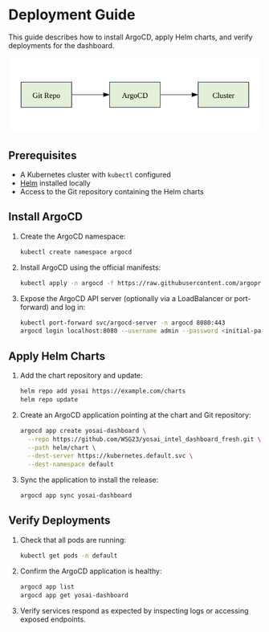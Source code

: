 # Deployment Guide

This guide describes how to install ArgoCD, apply Helm charts, and verify deployments for the dashboard.

![ArgoCD automation flow](architecture/automation.svg)

## Prerequisites

- A Kubernetes cluster with `kubectl` configured
- [Helm](https://helm.sh/) installed locally
- Access to the Git repository containing the Helm charts

## Install ArgoCD

1. Create the ArgoCD namespace:
   ```bash
   kubectl create namespace argocd
   ```
2. Install ArgoCD using the official manifests:
   ```bash
   kubectl apply -n argocd -f https://raw.githubusercontent.com/argoproj/argo-cd/stable/manifests/install.yaml
   ```
3. Expose the ArgoCD API server (optionally via a LoadBalancer or port-forward) and log in:
   ```bash
   kubectl port-forward svc/argocd-server -n argocd 8080:443
   argocd login localhost:8080 --username admin --password <initial-password>
   ```

## Apply Helm Charts

1. Add the chart repository and update:
   ```bash
   helm repo add yosai https://example.com/charts
   helm repo update
   ```
2. Create an ArgoCD application pointing at the chart and Git repository:
   ```bash
   argocd app create yosai-dashboard \
     --repo https://github.com/WSG23/yosai_intel_dashboard_fresh.git \
     --path helm/chart \
     --dest-server https://kubernetes.default.svc \
     --dest-namespace default
   ```
3. Sync the application to install the release:
   ```bash
   argocd app sync yosai-dashboard
   ```

## Verify Deployments

1. Check that all pods are running:
   ```bash
   kubectl get pods -n default
   ```
2. Confirm the ArgoCD application is healthy:
   ```bash
   argocd app list
   argocd app get yosai-dashboard
   ```
3. Verify services respond as expected by inspecting logs or accessing exposed endpoints.


